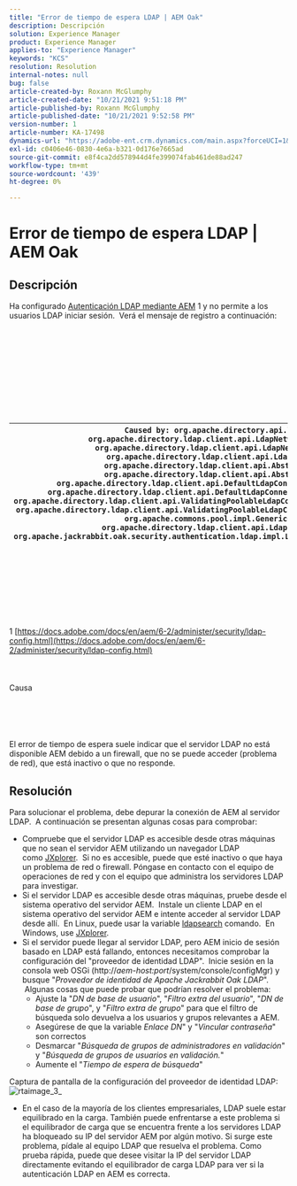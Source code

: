 ```yaml
---
title: "Error de tiempo de espera LDAP | AEM Oak"
description: Descripción
solution: Experience Manager
product: Experience Manager
applies-to: "Experience Manager"
keywords: "KCS"
resolution: Resolution
internal-notes: null
bug: false
article-created-by: Roxann McGlumphy
article-created-date: "10/21/2021 9:51:18 PM"
article-published-by: Roxann McGlumphy
article-published-date: "10/21/2021 9:52:58 PM"
version-number: 1
article-number: KA-17498
dynamics-url: "https://adobe-ent.crm.dynamics.com/main.aspx?forceUCI=1&pagetype=entityrecord&etn=knowledgearticle&id=72595e04-b932-ec11-b6e5-000d3a5ba97a"
exl-id: c0406e46-0830-4e6a-b321-0d176e7665ad
source-git-commit: e8f4ca2dd578944d4fe399074fab461de88ad247
workflow-type: tm+mt
source-wordcount: '439'
ht-degree: 0%

---
```


# Error de tiempo de espera LDAP | AEM Oak

## Descripción


Ha configurado [Autenticación LDAP mediante AEM](https://docs.adobe.com/docs/en/aem/6-2/administer/security/ldap-config.html) 1 y no permite a los usuarios LDAP iniciar sesión.  Verá el mensaje de registro a continuación:
<br><br><br><br><br> <br><br> <br><br><br><br>

| `Caused by: org.apache.directory.api.ldap.model.exception.LdapException: TimeOut occurred``at org.apache.directory.ldap.client.api.LdapNetworkConnection.writeRequest(LdapNetworkConnection.java:4106)``at org.apache.directory.ldap.client.api.LdapNetworkConnection.bindAsync(LdapNetworkConnection.java:1290)``at org.apache.directory.ldap.client.api.LdapNetworkConnection.bind(LdapNetworkConnection.java:1188)``at org.apache.directory.ldap.client.api.AbstractLdapConnection.bind(AbstractLdapConnection.java:127)``at org.apache.directory.ldap.client.api.AbstractLdapConnection.bind(AbstractLdapConnection.java:112)``at org.apache.directory.ldap.client.api.DefaultLdapConnectionFactory.bindConnection(DefaultLdapConnectionFactory.java:64)``at org.apache.directory.ldap.client.api.DefaultLdapConnectionFactory.newLdapConnection(DefaultLdapConnectionFactory.java:107)``at org.apache.directory.ldap.client.api.ValidatingPoolableLdapConnectionFactory.makeObject(ValidatingPoolableLdapConnectionFactory.java:133)``at org.apache.directory.ldap.client.api.ValidatingPoolableLdapConnectionFactory.makeObject(ValidatingPoolableLdapConnectionFactory.java:59)``at org.apache.commons.pool.impl.GenericObjectPool.borrowObject(GenericObjectPool.java:1188)``at org.apache.directory.ldap.client.api.LdapConnectionPool.getConnection(LdapConnectionPool.java:123)``at org.apache.jackrabbit.oak.security.authentication.ldap.impl.LdapIdentityProvider.connect(LdapIdentityProvider.java:771)``... 57 common frames omitted` |
| --- |

<br><br><br><br><br> <br><br>
1 [https://docs.adobe.com/docs/en/aem/6-2/administer/security/ldap-config.html](https://docs.adobe.com/docs/en/aem/6-2/administer/security/ldap-config.html)
<br><br><br><br>Causa<br><br><br><br><br><br>
El error de tiempo de espera suele indicar que el servidor LDAP no está disponible AEM debido a un firewall, que no se puede acceder (problema de red), que está inactivo o que no responde.


## Resolución


Para solucionar el problema, debe depurar la conexión de AEM al servidor LDAP.  A continuación se presentan algunas cosas para comprobar:

- Compruebe que el servidor LDAP es accesible desde otras máquinas que no sean el servidor AEM utilizando un navegador LDAP como [JXplorer](http://jxplorer.org/).  Si no es accesible, puede que esté inactivo o que haya un problema de red o firewall. Póngase en contacto con el equipo de operaciones de red y con el equipo que administra los servidores LDAP para investigar.
- Si el servidor LDAP es accesible desde otras máquinas, pruebe desde el sistema operativo del servidor AEM.  Instale un cliente LDAP en el sistema operativo del servidor AEM e intente acceder al servidor LDAP desde allí.  En Linux, puede usar la variable [ldapsearch](https://access.redhat.com/documentation/en-US/Red_Hat_Directory_Server/8.2/html/Administration_Guide/Examples-of-common-ldapsearches.html) comando.  En Windows, use [JXplorer](http://jxplorer.org/).
- Si el servidor puede llegar al servidor LDAP, pero AEM inicio de sesión basado en LDAP está fallando, entonces necesitamos comprobar la configuración del &quot;proveedor de identidad LDAP&quot;.  Inicie sesión en la consola web OSGi (http://*aem-host:port*/system/console/configMgr) y busque &quot;*Proveedor de identidad de Apache Jackrabbit Oak LDAP*&quot;.  Algunas cosas que puede probar que podrían resolver el problema:
   - Ajuste la &quot;*DN de base de usuario*&quot;, &quot;*Filtro extra del usuario*&quot;, &quot;*DN de base de grupo*&quot;, y &quot;*Filtro extra de grupo*&quot; para que el filtro de búsqueda solo devuelva a los usuarios y grupos relevantes a AEM.
   - Asegúrese de que la variable *Enlace DN*&quot; y &quot;*Vincular contraseña*&quot; son correctos
   - Desmarcar &quot;*Búsqueda de grupos de administradores en validación*&quot; y &quot;*Búsqueda de grupos de usuarios en validación.*&quot;
   - Aumente el &quot;*Tiempo de espera de búsqueda*&quot;


Captura de pantalla de la configuración del proveedor de identidad LDAP:
![rtaimage_3_](https://helpx.adobe.com/content/dam/help/en/experience-manager/kb/LDAP-error/jcr%3acontent/main-pars/image/rtaimage_3_.png "rtaimage_3_")
- En el caso de la mayoría de los clientes empresariales, LDAP suele estar equilibrado en la carga. También puede enfrentarse a este problema si el equilibrador de carga que se encuentra frente a los servidores LDAP ha bloqueado su IP del servidor AEM por algún motivo. Si surge este problema, pídale al equipo LDAP que resuelva el problema. Como prueba rápida, puede que desee visitar la IP del servidor LDAP directamente evitando el equilibrador de carga LDAP para ver si la autenticación LDAP en AEM es correcta.
